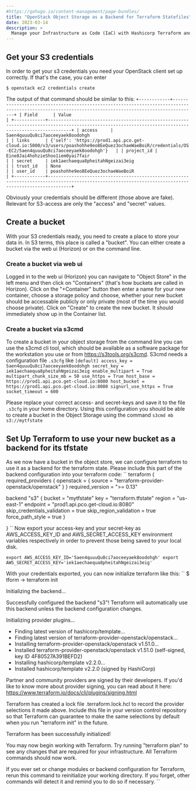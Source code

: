 ```yaml
---
#https://gohugo.io/content-management/page-bundles/
title: "OpenStack Object Storage as a Backend for Terraform Statefiles"
date: 2023-03-14
description: >
  Manage your Infrastructure as Code (IaC) with Hashicorp Terraform and use OpenStack Object Storage as a Backend
---
```


## Get your S3 credentials

In order to get your s3 credentials you need your OpenStack client set up correctly. If that's the case, you can enter

``$ openstack ec2 credentials create``

The output of that command should be similar to this:
``
+------------+-----------------------------------------------------------------------------------------------------------------------------------------------------+
| Field      | Value                                                                                                                                               |
+------------+-----------------------------------------------------------------------------------------------------------------------------------------------------+
| access     | 5aen4quuuQu8ci7aoceeyaek8oodohgh                                                                                                                    |
| links      | {'self': 'https://prod1.api.pco.get-cloud.io:5000/v3/users/poashohhe9eo8EeQuez3ochaeWaeBoiR/credentials/OS-EC2/5aen4quuuQu8ci7aoceeyaek8oodohgh'}   |
| project_id | Eine8Jai4hohzieShoo1iem0yai7fair                                                                                                                    |
| secret     | iek1aechaequa8pheitahNgeizai3eig                                                                                                                    |
| trust_id   | None                                                                                                                                                |
| user_id    | poashohhe9eo8EeQuez3ochaeWaeBoiR                                                                                                                    |
+------------+-----------------------------------------------------------------------------------------------------------------------------------------------------+
``

Obviously your credentials should be different (those above are fake). Relevant for S3-access are only the "access" and "secret" values. 

## Create a bucket

With your S3 credentials ready, you need to create a place to store your data in. In S3 terms, this place is called a "bucket". You can either create a bucket via the web ui (Horizon) or on the command line.

### Create a bucket via web ui

Logged in to the web ui (Horizon) you can navigate to "Object Store" in the left menu and then click on "Containers" (that's how buckets are called in Horizon). Click on the "+Container" button then enter a name for your new container, choose a storage policy and choose, whether your new bucket should be accessable publicly or only private (most of the time you would choose private). Click on "Create" to create the new bucket. It should immediately show up in the Container list.

### Create a bucket via s3cmd

To create a bucket in your object storage from the command line you can use the s3cmd cli tool, which should be available as a software package for the workstation you use or from <https://s3tools.org/s3cmd>.
S3cmd needs a configuration file `.s3cfg` like
``
[default]
access_key = 5aen4quuuQu8ci7aoceeyaek8oodohgh
secret_key = iek1aechaequa8pheitahNgeizai3eig
enable_multipart = True
multipart_chunk_size_mb = 50
use_https = True
host_base = https://prod1.api.pco.get-cloud.io:8080
host_bucket = https://prod1.api.pco.get-cloud.io:8080
signurl_use_https = True
socket_timeout = 600
``

Please replace your correct access- and secret-keys and save it to the file `.s3cfg` in your home directory. Using this configuration you should be able to create a bucket in the Object Storage using the command
``
s3cmd mb s3://mytfstate
``

## Set Up Terraform to use your new bucket as a backend for its tfstate

As we now have a bucket in the object store, we can configure terraform to use it as a backend for the terraform state.
Please include this part of the backend configuration into your terraform code: 
``
terraform {
  required_providers {
    openstack = {
      source = "terraform-provider-openstack/openstack"
    }
  }
  required_version = ">= 0.13"
  
  backend "s3" {
     bucket = "mytfstate"
     key    = "terraform.tfstate"
     region = "us-east-1" 
     endpoint = "prod1.api.pco.get-cloud.io:8080"
     skip_credentials_validation = true
     skip_region_validation = true
     force_path_style = true
  }

}
``
Now export your access-key and your secret-key as AWS_ACCESS_KEY_ID and AWS_SECRET_ACCESS_KEY environment variables respectively in order to prevent those being saved to your local disk.

``
export AWS_ACCESS_KEY_ID='5aen4quuuQu8ci7aoceeyaek8oodohgh'
export AWS_SECRET_ACCESS_KEY='iek1aechaequa8pheitahNgeizai3eig'
``

With your credentials exported, you can now initialize terraform like this:
``
$ tform → terraform init

Initializing the backend...

Successfully configured the backend "s3"! Terraform will automatically
use this backend unless the backend configuration changes.

Initializing provider plugins...
- Finding latest version of hashicorp/template...
- Finding latest version of terraform-provider-openstack/openstack...
- Installing terraform-provider-openstack/openstack v1.51.0...
- Installed terraform-provider-openstack/openstack v1.51.0 (self-signed, key ID 4F80527A391BEFD2)
- Installing hashicorp/template v2.2.0...
- Installed hashicorp/template v2.2.0 (signed by HashiCorp)

Partner and community providers are signed by their developers.
If you'd like to know more about provider signing, you can read about it here:
https://www.terraform.io/docs/cli/plugins/signing.html

Terraform has created a lock file .terraform.lock.hcl to record the provider
selections it made above. Include this file in your version control repository
so that Terraform can guarantee to make the same selections by default when
you run "terraform init" in the future.

Terraform has been successfully initialized!

You may now begin working with Terraform. Try running "terraform plan" to see
any changes that are required for your infrastructure. All Terraform commands
should now work.

If you ever set or change modules or backend configuration for Terraform,
rerun this command to reinitialize your working directory. If you forget, other
commands will detect it and remind you to do so if necessary.
``


